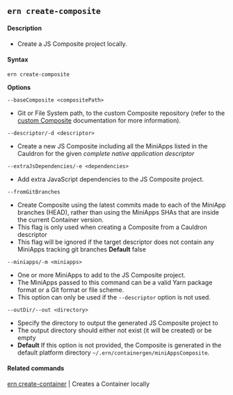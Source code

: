 ## `ern create-composite`

#### Description

* Create a JS Composite project locally.

#### Syntax

`ern create-composite`  

**Options**  

`--baseComposite <compositePath>`

* Git or File System path, to the custom Composite repository (refer to the [custom Composite] documentation for more information).

`--descriptor/-d <descriptor>`

* Create a new JS Composite including all the MiniApps listed in the Cauldron for the given *complete native application descriptor*  

`--extraJsDependencies/-e <dependencies>`

* Add extra JavaScript dependencies to the JS Composite project. 

`--fromGitBranches`

* Create Composite using the latest commits made to each of the MiniApp branches (HEAD), rather than using the MiniApps SHAs that are inside the current Container version.  
* This flag is only used when creating a Composite from a Cauldron descriptor  
* This flag will be ignored if the target descriptor does not contain any MiniApps tracking git branches
**Default** false

`--miniapps/-m <miniapps>`

* One or more MiniApps to add to the JS Composite project.
* The MiniApps passed to this command can be a valid Yarn package format or a Git format or file scheme.  
* This option can only be used if the `--descriptor` option is not used.

`--outDir/--out <directory>`

* Specify the directory to output the generated JS Composite project to
* The output directory should either not exist (it will be created) or be empty
* **Default**  If this option is not provided, the Composite is generated in the default platform directory `~/.ern/containergen/miniAppsComposite`.

#### Related commands

[ern create-container] | Creates a Container locally

[ern create-container]: ./create-container.md
[custom Composite]: ./platform-parts/composite/index.md